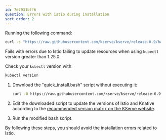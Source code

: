 ```yaml
---
id: 7e7931bff6
question: Errors with istio during installation
sort_order: 2
---
```


Running the following command:

```bash
curl -s "https://raw.githubusercontent.com/kserve/kserve/release-0.9/hack/quick_install.sh" | bash
```

Fails with errors due to Istio failing to update resources when using `kubectl` version greater than 1.25.0.

Check your `kubectl` version with:

```bash
kubectl version
```


1. Download the "quick_install.bash" script without executing it:
   
   ```bash
   curl -O https://raw.githubusercontent.com/kserve/kserve/release-0.9/hack/quick_install.sh
   ```

2. Edit the downloaded script to update the versions of Istio and Knative according to the [recommended version matrix on the KServe website](https://kserve.github.io/website/master/admin/serverless/serverless/#recommended-version-matrix).

3. Run the modified bash script.

By following these steps, you should avoid the installation errors related to Istio.